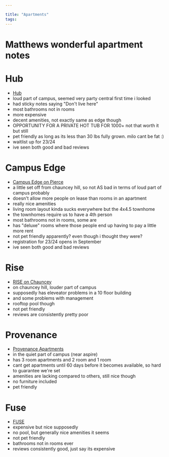 ```yaml
---

title: "Apartments"
tags:
---
```

# Matthews wonderful apartment notes
# Hub
- [Hub](https://huboncampus.com/west-lafayette-state-street/)
- loud part of campus, seemed very party central first time i looked
- had sticky notes saying "Don't live here"
- most bathrooms not in rooms
- more expensive
- decent amenities, not exactly same as edge though
- OPPORTUNITY FOR A PRIVATE HOT TUB FOR 1000+ not that worth it but still
- pet friendly as long as its less than 30 lbs fully grown. milo cant be fat :)
- waitlist up for 23/24
- ive seen both good and bad reviews
# Campus Edge
- [Campus Edge on Pierce](https://www.americancampus.com/student-apartments/in/west-lafayette/campus-edge-on-pierce)
- a little set off from chauncey hill, so not AS bad in terms of loud part of campus probably
- doesn't allow more people on lease than rooms in an apartment
- really nice amenities
- living room layout kinda sucks everywhere but the 4x4.5 townhome
- the townhomes require us to have a 4th person
- most bathrooms not in rooms, some are
- has "deluxe" rooms where those people end up having to pay a little more rent
- not pet friendly apparently? even though i thought they were?
- registration for 23/24 opens in September
- ive seen both good and bad reviews
# Rise
- [RISE on Chauncey](https://www.riseonchauncey.com/)
- on chauncey hill, louder part of campus
- supposedly has eleveator problems in a 10 floor building
- and some problems with management
- rooftop pool though
- not pet friendly
- reviews are consistently pretty poor
# Provenance
- [Provenance Apartments](https://www.provenanceapartments.com/)
- in the quiet part of campus (near aspire)
- has 3 room apartments and 2 room and 1 room
- cant get apartments until 60 days before it becomes available, so hard to guarantee we're set
- amenities are lacking compared to others, still nice though
- no furniture included
- pet friendly
# Fuse
- [FUSE](https://www.liveatfuse.com/)
- expensive but nice supposedly
- no pool, but generally nice amenities it seems
- not pet friendly
- bathrooms not in rooms ever
- reviews consistently good, just say its expensive